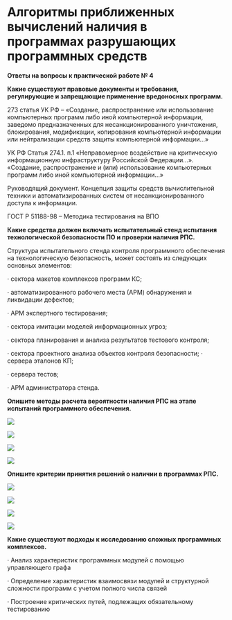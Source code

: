 # Алгоритмы приближенных вычислений наличия в программах разрушающих программных средств

**Ответы на вопросы к практической работе № 4**

**Какие существуют правовые документы и требования, регулирующие и запрещающие применение вредоносных программ.**

273 статья УК РФ – «Создание, распространение или использование компьютерных программ либо иной компьютерной информации, заведомо предназначенных для несанкционированного уничтожения, блокирования, модификации, копирования компьютерной информации или нейтрализации средств защиты компьютерной информации…»

УК РФ Статья 274.1. п.1 «Неправомерное воздействие на критическую информационную инфраструктуру Российской Федерации…». «Создание, распространение и \(или\) использование компьютерных программ либо иной компьютерной информации…»

Руководящий документ. Концепция защиты средств вычислительной техники и автоматизированных систем от несанкционированного доступа к информации.

ГОСТ Р 51188-98 – Методика тестирования на ВПО

**Какие средства должен включать испытательный стенд испытания технологической безопасности ПО и проверки наличия РПС.**

Структура испытательного стенда контроля программного обеспечения на технологическую безопасность, может состоять из следующих основных элементов:

· сектора макетов комплексов программ КС;

· автоматизированного рабочего места \(АРМ\) обнаружения и ликвидации дефектов;

· АРМ экспертного тестирования;

· сектора имитации моделей информационных угроз;

· сектора планирования и анализа результатов тестового контроля;

· сектора проектного анализа объектов контроля безопасности; · сервера эталонов КП;

· сервера тестов;

· АРМ администратора стенда.

**Опишите методы расчета вероятности наличия РПС на этапе испытаний программного обеспечения.**

![](../../../.gitbook/assets/image%20%2834%29.png)

![](../../../.gitbook/assets/image%20%2812%29.png)

![](../../../.gitbook/assets/image%20%2814%29.png)

![](../../../.gitbook/assets/image%20%282%29.png)

**Опишите критерии принятия решений о наличии в программах РПС.**

![](../../../.gitbook/assets/image%20%2810%29.png)

![](../../../.gitbook/assets/image%20%2825%29.png)

![](../../../.gitbook/assets/image%20%2820%29.png)

![](../../../.gitbook/assets/image%20%289%29.png)

**Какие существуют подходы к исследованию сложных программных комплексов.**

·        Анализ характеристик программных модулей с помощью управляющего графа

·        Определение характеристик взаимосвязи модулей и структурной сложности программ с учетом полного числа связей

·        Построение критических путей, подлежащих обязательному тестированию

